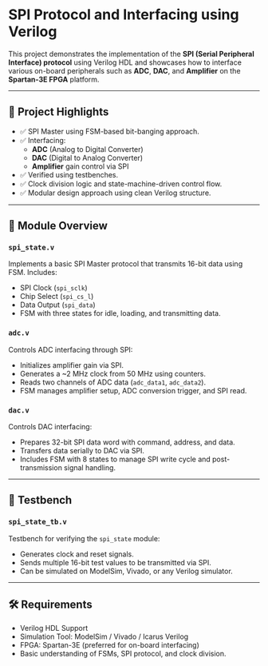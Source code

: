 # SPI Protocol and Interfacing using Verilog

This project demonstrates the implementation of the **SPI (Serial Peripheral Interface) protocol** using Verilog HDL and showcases how to interface various on-board peripherals such as **ADC**, **DAC**, and **Amplifier** on the **Spartan-3E FPGA** platform.

---

## 📌 Project Highlights

- ✅ SPI Master using FSM-based bit-banging approach.
- ✅ Interfacing:
  - **ADC** (Analog to Digital Converter)
  - **DAC** (Digital to Analog Converter)
  - **Amplifier** gain control via SPI
- ✅ Verified using testbenches.
- ✅ Clock division logic and state-machine-driven control flow.
- ✅ Modular design approach using clean Verilog structure.

---

## 📁 Module Overview

### `spi_state.v`
Implements a basic SPI Master protocol that transmits 16-bit data using FSM. Includes:
- SPI Clock (`spi_sclk`)
- Chip Select (`spi_cs_l`)
- Data Output (`spi_data`)
- FSM with three states for idle, loading, and transmitting data.

### `adc.v`
Controls ADC interfacing through SPI:
- Initializes amplifier gain via SPI.
- Generates a ~2 MHz clock from 50 MHz using counters.
- Reads two channels of ADC data (`adc_data1`, `adc_data2`).
- FSM manages amplifier setup, ADC conversion trigger, and SPI read.

### `dac.v`
Controls DAC interfacing:
- Prepares 32-bit SPI data word with command, address, and data.
- Transfers data serially to DAC via SPI.
- Includes FSM with 8 states to manage SPI write cycle and post-transmission signal handling.

---

## 🧪 Testbench

### `spi_state_tb.v`
Testbench for verifying the `spi_state` module:
- Generates clock and reset signals.
- Sends multiple 16-bit test values to be transmitted via SPI.
- Can be simulated on ModelSim, Vivado, or any Verilog simulator.

---

## 🛠️ Requirements

- Verilog HDL Support
- Simulation Tool: ModelSim / Vivado / Icarus Verilog
- FPGA: Spartan-3E (preferred for on-board interfacing)
- Basic understanding of FSMs, SPI protocol, and clock division.
